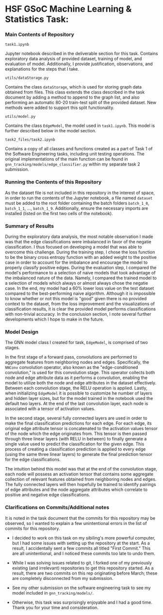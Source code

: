 # HSF GSoC Machine Learning & Statistics Task:

### Main Contents of Repository

```
task1.ipynb
```

Jupyter notebook described in the deliverable section for this task. Contains exploratory data analysis of provided dataset, training of model, and evaluation of model. Additionally, I provide justification, observations, and explanations for the steps that I take.

```
utils/dataStorage.py
```

Contains the class `dataStorage`, which is used for storing graph data obtained from files. This class extends the class described in the task document by adding a method to append to the graph list, and also performing an automatic 80-20 train-test split of the provided dataset. New methods were added to support this split functionality.

```
utils/model.py
```

Contains the class `EdgeModel`, the model used in `task1.ipynb`. This model is further described below in the model section.

```
task2_files/task2.ipynb
```

Contains a copy of all classes and functions created as a part of Task 1 of the Software Engineering tasks, including unit testing operations. The original implementations of the main function can be found in `gnn_tracking/models/edge_classifier.py` within my separate task 2 submission.

### Running the Contents of this Repository

As the dataset file is not included in this repository in the interest of space, in order to run the contents of the Jupyter notebook, a file named `dataset` must be added to the root folder containing the batch folders `batch_1_0`, `batch_1_1`, ..., `batch_1_9`. Additionally, ensure the necessary imports are installed (listed on the first two cells of the notebook).

### Summary of Results

During the exploratory data analysis, the most notable observation I made was that the edge classifications were imbalanced in favor of the negatie classification. I thus focused on developing a model that was able to overcome this challenge. During the training step, I chose the loss function to be the binary cross entropy function with an added weight to the positive case in order to account for the imbalance and encourage the model to properly classify positive edges. During the evaluation step, I compared the model's performance to a selection of naive models that took advantage of the imbalanced nature of the data. Namely, I compared the trained model to a selection of models which always or almost always chose the negatie case. In the end, my model had a 60% lower loss value on the test dataset compared to the best-performing naive algorithm. Although it is impossible to know whether or not this model is "good" given there is no provided context to the dataset, from the loss improvement and the visualizations of classification results, it is clear the provided model performs classifications with non-trivial accuracy. In the conclusion section, I note several further developments which I hope to make in the future.

### Model Design

The GNN model class I created for task, `EdgeModel`, is comprised of two stages. 

In the first stage of a forward pass, convolutions are performed to aggregate features from neighboring nodes and edges. Specifically, the `NNConv` convolution operator, also known as the "edge-conditioned convolution," is used for this convolution stage. This operator collects both node and edge attribute data as it performs a convolution, enabling the model to utilize both the node and edge attributes in the dataset effectively. Between each convolution stage, the RELU operation is applied. Lastly, when initializing `EdgeModel` it is possible to customize he number of layers and hidden layer sizes, but for the model trained in the notebook used the default two layers. At the end of the last convolution layer, each node is associated with a tensor of activation values.

In the second stage, several fully connected layers are used in order to make the final classification predictions for each edge. For each edge, its original edge attribute tensor is concatenated to the activation values tensor of the node which the edge originates from. This tensor is then passed through three linear layers (with RELU in between) to finally generate a single value used to predict the classification for the given edge. This process of creating a classification prediction is applied to every edge (using the same three linear layers) to generate the final prediction tensor for the edge classifications.

The intuition behind this model was that at the end of the convolution stage, each node will possess an activation tensor that contains some aggregate collection of relevant features obtained from neighboring nodes and edges. The fully connected layers will then hopefully be trained to identify pairings of edge attributes and the node aggregate attributes which correlate to positive and negative edge classifications.

### Clarifications on Commits/Additional notes

It is noted in the task document that the commits for this repository may be observed, so I wanted to explain a few unintentional errors in the list of commits for this repository.

 - I decided to work on this task on my sibiling's more powerful computer, but I had some issues with setting up the repository at the start. As a result, I accidentally sent a few commits all titled "First Commit." This are all unintentional, and I noticed these commits too late to undo them.

 - While I was solving issues related to git, I forked one of my previously existing (and irrelevant) repositories to get this repository started. As a result, there are two commits on this rep originating before March; these are completely disconnected from my submission.

 - See my other submission on the software engineering task to see my model included in `gnn_tracking/models/`.
 
 - Otherwise, this task was surprisingly enjoyable and I had a good time. Thank you for your time and consideration.